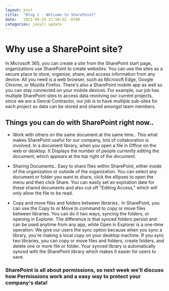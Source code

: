 ```yaml
---
layout: post
title:  "Blog 2 - Welcome to SharePoint"
date:   2021-09-24 21:50:52 -0700
categories: jekyll update
---
```


<h1> Why use a SharePoint site? </h1>

 In Microsoft 365, you can create a site from the SharePoint start page, organizations use SharePoint to create websites. You can use the sites as a secure place to store, organize, share, and access information from any device. All you need is a web browser, such as Microsoft Edge, Google Chrome, or Mozilla Firefox. There's also a SharePoint mobile app as well so you can stay connected on your mobile devices. For example, our job has multiple SharePoint sites to access data revolving our current projects, since we are a Genral Contractor, our job is to have multiple sub-sites for each project so data can be stored and shared amongst team members. 

<h2> Things you can do with SharePoint right now.. </h2>

- Work with others on the same document at the same time..
    This what makes SharePoint useful for our company, lots of collaboration is involved. In a document library, when you open a file in Office on the web or desktop. It Displays the number of people currently editing the document, which appears at the top right of the document.

- Sharing Documents.. 
    Easy to share files within SharePoint, either inside of the organization or outside of the organization. You can select any document or folder you want to share, click the ellipses to open the menu and then click Share. You can easily set an expiration date for these shared documents and also cut off "Editing Access," which will only allow the file to be read. 

- Copy and move files and folders between libraries..
     In SharePoint, you can use the Copy to or Move to command to copy or move files between libraries. You can do it two ways, syncing the folders, or opening in Explorer. The difference is that synced folders persist and can be used anytime from any app, while Open in Explorer is a one-time operation. We give our users the sync option because when you sync a library, you're making a local copy on your desktop machine. If you sync two libraries, you can copy or move files and folders, create folders, and delete one or more file or folder. Your synced library is automatically synced with the SharePoint library which makes it easier for users to save.

<h3> <b> SharePoint is all about permissions, so next week we'll discuss how Permissions work and a easy way to protect your company's data!